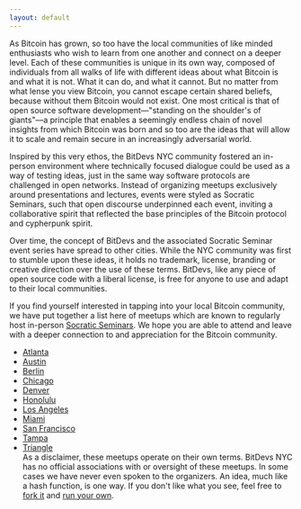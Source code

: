 ```yaml
---
layout: default
---
```


As Bitcoin has grown, so too have the local communities of like minded enthusiasts who wish to learn from one another and connect on a deeper level. Each of these communities is unique in its own way, composed of individuals from all walks of life with different ideas about what Bitcoin is and what it is not. What it can do, and what it cannot. But no matter from what lense you view Bitcoin, you cannot escape certain shared beliefs, because without them Bitcoin would not exist. One most critical is that of open source software development––"standing on the shoulder's of giants"––a principle that enables a seemingly endless chain of novel insights from which Bitcoin was born and so too are the ideas that will allow it to scale and remain secure in an increasingly adversarial world. 

Inspired by this very ethos, the BitDevs NYC community fostered an in-person environment where technically focused dialogue could be used as a way of testing ideas, just in the same way software protocols are challenged in open networks. Instead of organizing meetups exclusively around presentations and lectures, events were styled as Socratic Seminars, such that open discourse underpinned each event, inviting a collaborative spirit that reflected the base principles of the Bitcoin protocol and cypherpunk spirit. 

Over time, the concept of BitDevs and the associated Socratic Seminar event series have spread to other cities. While the NYC community was first to stumble upon these ideas, it holds no trademark, license, branding or creative direction over the use of these terms. BitDevs, like any piece of open source code with a liberal license, is free for anyone to use and adapt to their local communities. 

If you find yourself interested in tapping into your local Bitcoin community, we have put together a list here of meetups which are known to regularly host in-person [Socratic Seminars](https://bitdevs.org/about). We hope you are able to attend and leave with a deeper connection to and appreciation for the Bitcoin community. 

- [Atlanta](https://atlantabitdevs.org/)
- [Austin](https://austinbitdevs.com/)
- [Berlin](https://bitdevs.berlin/)
- [Chicago](https://chibitdevs.org/)
- [Denver](http://denverbitdevs.com/)
- [Honolulu](http://www.honolulubitdevs.com/)
- [Los Angeles](https://bitdevsla.org/)
- [Miami](https://miamibitdevs.org/)
- [San Francisco](https://www.sfbitcoindevs.org/)
- [Tampa](https://tampabitdevs.io/)
- [Triangle](https://trianglebitdevs.org/)
\
As a disclaimer, these meetups operate on their own terms. BitDevs NYC has no official associations with or oversight of these meetups. In some cases we have never even spoken to the organizers. An idea, much like a hash function, is one way. If you don't like what you see, feel free to [fork it](https://github.com/BitDevsNYC/BitDevsNYC.github.io/) and [run your own](https://bitdevs.org/running-a-great-socratic-seminar/).
